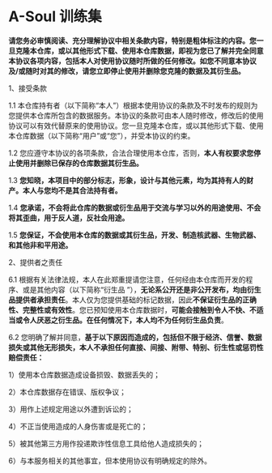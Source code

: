 # A-Soul 训练集
**请您务必审慎阅读、充分理解协议中相关条款内容，特别是粗体标注的内容。您一旦克隆本仓库，或以其他形式下载、使用本仓库数据，即视为您已了解并完全同意本协议各项内容，包括本人对使用协议随时所做的任何修改。如您不同意本协议及/或随时对其的修改，请您立即停止使用并删除您克隆的数据及其衍生品。**

1、接受条款

1.1 本仓库持有者（以下简称“本人”）根据本使用协议的条款及不时发布的规则为您提供本仓库所包含的数据服务。本协议的条款可由本人随时修改，修改后的使用协议可以有效代替原来的使用协议。您一旦克隆本仓库，或以其他形式下载、使用本仓库数据（以下简称“用户”或“您”），并受本协议的约束。

1.2 您应遵守本协议的各项条款，合法合理使用本仓库，否则，**本人有权要求您停止使用并删除已保存的仓库数据其衍生品。**

1.3 **您知晓，本项目中的部分标志，形象，设计与其他元素，均为其持有人的财产。本人与您均不是其合法持有者。**

1.4 **您承诺，不会将此仓库的数据或衍生品用于交流与学习以外的用途使用、不会将其歪曲，用于反人道，反社会用途。**

1.5 **您保证，不会使用本仓库的数据或其衍生品，开发、制造核武器、生物武器、和其他非和平用途。**

2、提供者之责任

6.1 根据有关法律法规，本人在此郑重提请您注意，任何经由本仓库而开发的程序、或是其他内容（以下简称“衍生品 ”），**无论系公开还是非公开发布，均由衍生品提供者承担责任**。本人仅为您提供基础的标记数据，因此**不保证衍生品的正确性、完整性或有效性**。您已预知使用本仓库数据时，**可能会接触到令人不快、不适当或令人厌恶之衍生品。在任何情况下，本人均不为任何衍生品负责**。

6.2 您明确了解并同意，**基于以下原因而造成的，包括但不限于经济、信誉、数据损失或其他无形损失，本人不承担任何直接、间接、附带、特别、衍生性或惩罚性赔偿责任：**

1）使用本仓库数据造成设备损毁、数据丢失的；

2）本仓库数据存在错误、版权争议；

3）用作上述规定用途以外遭到诉讼的；

4）不正当使用造成的人身伤害或是死亡的；

5）被其他第三方用作投递欺诈性信息工具给他人造成损失的；

6）与本服务相关的其他事宜，但本使用协议有明确规定的除外。

